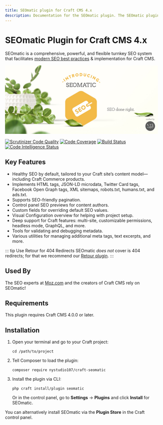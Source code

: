 ```yaml
---
title: SEOmatic plugin for Craft CMS 4.x
description: Documentation for the SEOmatic plugin. The SEOmatic plugin facilitates modern SEO best practices & implementation for Craft CMS 4.
---
```


# SEOmatic Plugin for Craft CMS 4.x

SEOmatic is a comprehensive, powerful, and flexible turnkey SEO system that facilitates [modern SEO best practices](https://nystudio107.com/blog/modern-seo-snake-oil-vs-substance) & implementation for Craft CMS.

![Plugin banner that reads “Introducing SEOmatic, SEO done right.”](./resources/img/plugin-banner.jpg)

[![Scrutinizer Code Quality](https://scrutinizer-ci.com/g/nystudio107/craft-seomatic/badges/quality-score.png?b=v4)](https://scrutinizer-ci.com/g/nystudio107/craft-seomatic/?branch=v4) [![Code Coverage](https://scrutinizer-ci.com/g/nystudio107/craft-seomatic/badges/coverage.png?b=v4)](https://scrutinizer-ci.com/g/nystudio107/craft-seomatic/?branch=v4) [![Build Status](https://scrutinizer-ci.com/g/nystudio107/craft-seomatic/badges/build.png?b=v4)](https://scrutinizer-ci.com/g/nystudio107/craft-seomatic/build-status/v4) [![Code Intelligence Status](https://scrutinizer-ci.com/g/nystudio107/craft-seomatic/badges/code-intelligence.svg?b=v4)](https://scrutinizer-ci.com/code-intelligence)

## Key Features

- Healthy SEO by default, tailored to your Craft site’s content model—including Craft Commerce products.
- Implements HTML tags, JSON-LD microdata, Twitter Card tags, Facebook Open Graph tags, XML sitemaps, robots.txt, humans.txt, and ads.txt.
- Supports SEO-friendly pagination.
- Control panel SEO previews for content authors.
- Custom fields for overriding default SEO values.
- Visual Configuration overview for helping with project setup.
- Deep support for Craft features: multi-site, customizable permissions, headless mode, GraphQL, and more.
- Tools for validating and debugging metadata.
- Various utilities for managing additional meta tags, text excerpts, and more.

::: tip Use Retour for 404 Redirects
SEOmatic _does not_ cover is 404 redirects; for that we recommend our [Retour plugin](https://github.com/nystudio107/craft-retour).
:::

## Used By

<UsedByLogos />

The SEO experts at [Moz.com](https://moz.com/) and the creators of Craft CMS rely on SEOmatic!

## Requirements

This plugin requires Craft CMS 4.0.0 or later.

## Installation

1. Open your terminal and go to your Craft project:

    ```
    cd /path/to/project
    ```

2. Tell Composer to load the plugin:

    ```
    composer require nystudio107/craft-seomatic
    ```

3. Install the plugin via CLI:

    ```
    php craft install/plugin seomatic
    ```

    Or in the control panel, go to **Settings** → **Plugins** and click **Install** for SEOmatic.

You can alternatively install SEOmatic via the **Plugin Store** in the Craft control panel.
